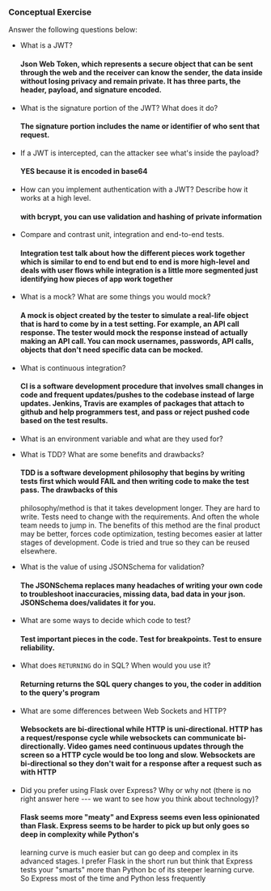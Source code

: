 ### Conceptual Exercise

Answer the following questions below:

- What is a JWT?
  #### Json Web Token, which represents a secure object that can be sent through the web and the receiver can know the sender, the data inside without losing privacy and remain private.   It has three parts, the header, payload, and signature encoded. 

- What is the signature portion of the JWT?  What does it do?
  #### The signature portion includes the name or identifier of who sent that request.

- If a JWT is intercepted, can the attacker see what's inside the payload?
  #### YES because it is encoded in base64

- How can you implement authentication with a JWT?  Describe how it works at a high level.
  #### with bcrypt, you can use validation and hashing of private information 

- Compare and contrast unit, integration and end-to-end tests.
  #### Integration test talk about how the different pieces work together which is similar to end to end but end to end is more high-level and deals with user flows while             integration is a little more segmented just identifying how pieces of app work together

- What is a mock? What are some things you would mock?
  #### A mock is object created by the tester to simulate a real-life object that is hard to come by in a test setting. For example, an API call response. The tester would mock the   response instead of actually making an API call. You can mock usernames, passwords, API calls, objects that don't need specific data can be mocked.  

- What is continuous integration?
  #### CI is a software development procedure that involves small changes in code and frequent updates/pushes to the codebase instead of large updates. Jenkins, Travis are examples   of packages that attach to github and help programmers test, and pass or reject pushed code based on the test results.

- What is an environment variable and what are they used for?

- What is TDD? What are some benefits and drawbacks?
  #### TDD is a software development philosophy that begins by writing tests first which would FAIL and then writing code to make the test pass. The drawbacks of this           
  philosophy/method    is that it takes development longer. They are hard to write. Tests need to change with the requirements. And often the whole team needs to jump in. The 
  benefits of this method      are the final product may be better, forces code optimization, testing becomes easier at latter stages of development. Code is tried and true so they 
  can be reused elsewhere. 

- What is the value of using JSONSchema for validation?
  #### The JSONSchema replaces many headaches of writing your own code to troubleshoot inaccuracies, missing data, bad data in your json. JSONSchema does/validates it for you.

- What are some ways to decide which code to test?
  #### Test important pieces in the code. Test for breakpoints. Test to ensure reliability.

- What does `RETURNING` do in SQL? When would you use it?
  #### Returning returns the SQL query changes to you, the coder in addition to the query's program 

- What are some differences between Web Sockets and HTTP?
  #### Websockets are bi-directional while HTTP is uni-directional. HTTP has a request/response cycle while websockets can communicate bi-directionally. Video games need continuous   updates through the screen so a HTTP cycle would be too long and slow. Websockets are bi-directional so they don't wait for a response after a request such as with HTTP
  

- Did you prefer using Flask over Express? Why or why not (there is no right
  answer here --- we want to see how you think about technology)?
  #### Flask seems more "meaty" and Express seems even less opinionated than Flask. Express seems to be harder to pick up but only goes so deep in complexity while Python's 
  learning curve is much easier but can go deep and complex in its advanced stages. I prefer Flask in the short run but think that Express tests your "smarts" more than Python bc 
  of its steeper learning curve. So Express most of the time and Python less frequently
